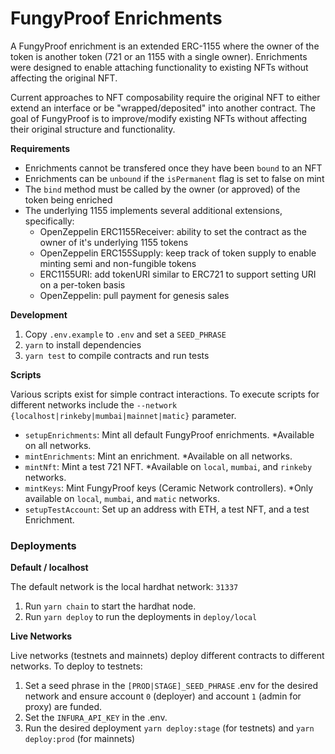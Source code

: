# FungyProof Enrichments

A FungyProof enrichment is an extended ERC-1155 where the owner of the token is another token (721 or an 1155 with a single owner).
Enrichments were designed to enable attaching functionality to existing NFTs without affecting the original NFT.

Current approaches to NFT composability require the original NFT to either extend an interface or be "wrapped/deposited" into another contract. 
The goal of FungyProof is to improve/modify existing NFTs without affecting their original structure and functionality.

**Requirements**
- Enrichments cannot be transfered once they have been `bound` to an NFT
- Enrichments can be `unbound` if the `isPermanent` flag is set to false on mint
- The `bind` method must be called by the owner (or approved) of the token being enriched
- The underlying 1155 implements several additional extensions, specifically:
    - OpenZeppelin ERC1155Receiver: ability to set the contract as the owner of it's underlying 1155 tokens
    - OpenZeppelin ERC155Supply: keep track of token supply to enable minting semi and non-fungible tokens
    - ERC1155URI: add tokenURI similar to ERC721 to support setting URI on a per-token basis
    - OpenZeppelin: pull payment for genesis sales

**Development**
1. Copy `.env.example` to `.env` and set a `SEED_PHRASE`
2. `yarn` to install dependencies
3. `yarn test` to compile contracts and run tests

**Scripts**

Various scripts exist for simple contract interactions. 
To execute scripts for different networks include the `--network {localhost|rinkeby|mumbai|mainnet|matic}` parameter.

* `setupEnrichments`: Mint all default FungyProof enrichments. *Available on all networks.
* `mintEnrichments`: Mint an enrichment. *Available on all networks.
* `mintNft`: Mint a test 721 NFT. *Available on `local`, `mumbai`, and `rinkeby` networks.
* `mintKeys`: Mint FungyProof keys (Ceramic Network controllers). *Only available on `local`, `mumbai`, and `matic` networks.
* `setupTestAccount`: Set up an address with ETH, a test NFT, and a test Enrichment.

### Deployments

**Default / localhost**

The default network is the local hardhat network: `31337`

1. Run `yarn chain` to start the hardhat node.
2. Run `yarn deploy` to run the deployments in `deploy/local`

**Live Networks**

Live networks (testnets and mainnets) deploy different contracts to different networks.
To deploy to testnets:

1. Set a seed phrase in the `[PROD|STAGE]_SEED_PHRASE` .env for the desired network and ensure account `0` (deployer) and account `1` (admin for proxy) are funded.
2. Set the `INFURA_API_KEY` in the .env.
3. Run the desired deployment `yarn deploy:stage` (for testnets) and `yarn deploy:prod` (for mainnets)
